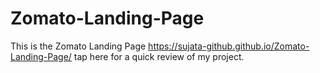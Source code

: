 # Zomato-Landing-Page
This is the Zomato Landing Page
https://sujata-github.github.io/Zomato-Landing-Page/  tap here for a quick review of my project.

